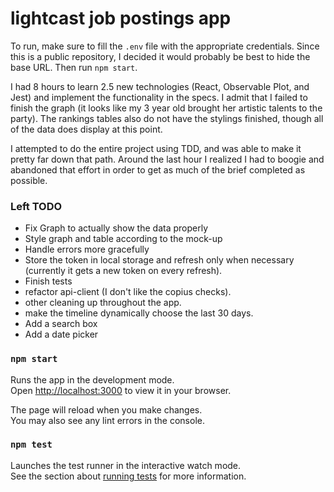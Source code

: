 # lightcast job postings app

To run, make sure to fill the `.env` file with the appropriate credentials.  Since this is a public repository, I decided it would probably be best to hide the base URL.  Then run `npm start`.

I had 8 hours to learn 2.5 new technologies (React, Observable Plot, and Jest) and implement the functionality in the specs.  I admit that I failed to finish the graph (it looks like my 3 year old brought her artistic talents to the party).  The rankings tables also do not have the stylings finished, though all of the data does display at this point.

I attempted to do the entire project using TDD, and was able to make it pretty far down that path.  Around the last hour I realized I had to boogie and abandoned that effort in order to get as much of the brief completed as possible.

### Left TODO
* Fix Graph to actually show the data properly
* Style graph and table according to the mock-up
* Handle errors more gracefully
* Store the token in local storage and refresh only when necessary (currently it gets a new token on every refresh).
* Finish tests
* refactor api-client (I don't like the copius checks).
* other cleaning up throughout the app.
* make the timeline dynamically choose the last 30 days.
* Add a search box
* Add a date picker 


### `npm start`

Runs the app in the development mode.\
Open [http://localhost:3000](http://localhost:3000) to view it in your browser.

The page will reload when you make changes.\
You may also see any lint errors in the console.

### `npm test`

Launches the test runner in the interactive watch mode.\
See the section about [running tests](https://facebook.github.io/create-react-app/docs/running-tests) for more information.

